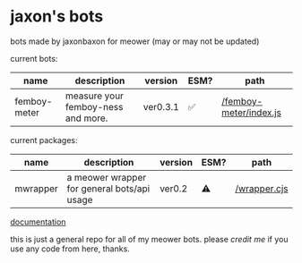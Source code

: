 # jaxon's bots
bots made by jaxonbaxon for meower (may or may not be updated)

current bots:

| name | description | version | ESM? | path |
|------|-------------|---------|------|------|
|femboy-meter|measure your femboy-ness and more.|ver0.3.1|✅|[/femboy-meter/index.js](https://github.com/MeowerBots/jaxon_bots/blob/main/femboy-meter/index.js)|

current packages:

| name | description | version | ESM? | path |
|------|-------------|---------|------|------|
|mwrapper|a meower wrapper for general bots/api usage|ver0.2|⚠️|[/wrapper.cjs](https://github.com/MeowerBots/jaxon_bots/blob/main/wrapper.cjs)|

[documentation](https://jaxonbots.jaxonbaxon.repl.co)

this is just a general repo for all of my meower bots. please *credit me* if you use any code from here, thanks.
